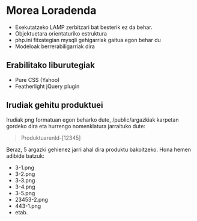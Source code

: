 Morea Loradenda
=====

* Exekutatzeko LAMP zerbitzari bat besterik ez da behar.
* Objektuetara orientaturiko estruktura
* php.ini fitxategian mysqli gehigarriak gaitua egon behar du
* Modeloak berrerabiligarriak dira

Erabilitako liburutegiak
------------------------

* Pure CSS (Yahoo)
* Featherlight jQuery plugin

Irudiak gehitu produktuei
-------------------------
Irudiak png formatuan egon beharko dute, /public/argazkiak karpetan gordeko dira eta hurrengo nomenklatura jarraituko dute:
>ProduktuarenId-[12345]

Beraz, 5 argazki gehienez jarri ahal dira produktu bakoitzeko. Hona hemen adibide batzuk:
* 3-1.png
* 3-2.png
* 3-3.png
* 3-4.png
* 3-5.png
* 23453-2.png
* 443-1.png
* etab.
